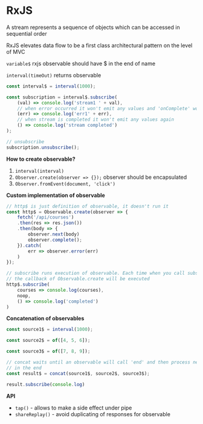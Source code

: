 # RxJS

A stream represents a sequence of objects which can be accessed in sequential order

RxJS elevates data flow to be a first class architectural pattern on the level of MVC

`variable$` rxjs observable should have $ in the end of name

`interval(timeOut)` returns observable

```js
const interval$ = interval(1000);

const subscription = interval$.subscribe(
    (val) => console.log('stream1 ' + val),
    // when error occurred it won't emit any values and 'onComplete' won't be called
    (err) => console.log('err1' + err),
    // when stream is completed it won't emit any values again
    () => console.log('stream completed')
);

// unsubscribe 
subscription.unsubscribe();
```

**How to create observable?**

1. `interval(interval)`
1. `Observer.create(observer => {});` observer should be encapsulated
1. `Observer.fromEvent(document, 'click')`

**Custom implementation of observable**

```js
// http$ is just definition of observable, it doesn't run it
const http$ = Observable.create(observer => {
    fetch('/api/courses')
    .then(res => res.json())
    .then(body => {
        observer.next(body)
        observer.complete();
    }).catch(
        err => observer.error(err)
    )
});

// subscribe runs execution of observable. Each time when you call subscribe,
// the callback of Observable.create will be executed
http$.subscribe(
    courses => console.log(courses),
    noop,
    () => console.log('completed')
)
```

**Concatenation of observables**

```js
const source1$ = interval(1000);

const source2$ = of([4, 5, 6]);

const source3$ = of([7, 8, 9]);

// concat waits until an observable will call 'end' and then process next observable
// in the end
const result$ = concat(source1$, source2$, source3$);

result.subscribe(console.log)
```

**API**

- `tap()` - allows to make a side effect under pipe
- `shareReplay()` - avoid duplicating of responses for observable

